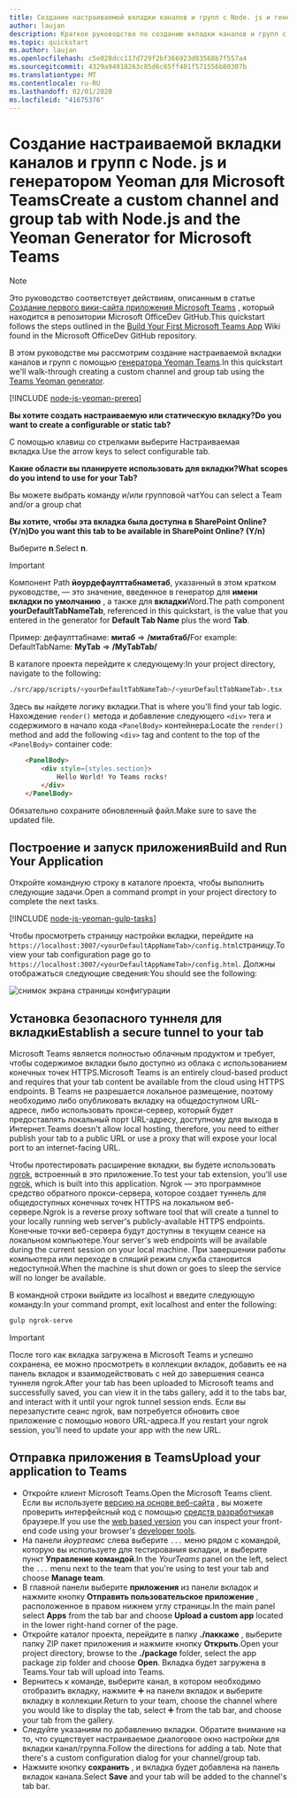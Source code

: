 ```yaml
---
title: Создание настраиваемой вкладки каналов и групп с Node. js и генератором Yeoman для Microsoft Teams
author: laujan
description: Краткое руководство по созданию вкладки каналов и групп с помощью генератора Yeoman для Microsoft Teams.
ms.topic: quickstart
ms.author: laujan
ms.openlocfilehash: c5e028dcc117d729f2bf366923d03568b7f557a4
ms.sourcegitcommit: 4329a94918263c85d6c65ff401f571556b80307b
ms.translationtype: MT
ms.contentlocale: ru-RU
ms.lasthandoff: 02/01/2020
ms.locfileid: "41675376"
---
```

# <a name="create-a-custom-channel-and-group-tab-with-nodejs-and-the-yeoman-generator-for-microsoft-teams"></a><span data-ttu-id="cd480-103">Создание настраиваемой вкладки каналов и групп с Node. js и генератором Yeoman для Microsoft Teams</span><span class="sxs-lookup"><span data-stu-id="cd480-103">Create a custom channel and group tab with Node.js and the Yeoman Generator for Microsoft Teams</span></span>

>[!NOTE]
><span data-ttu-id="cd480-104">Это руководство соответствует действиям, описанным в статье [Создание первого вики-сайта приложения Microsoft Teams](https://github.com/OfficeDev/generator-teams/wiki/Build-Your-First-Microsoft-Teams-App) , который находится в репозитории Microsoft OfficeDev GitHub.</span><span class="sxs-lookup"><span data-stu-id="cd480-104">This quickstart follows the steps outlined in the [Build Your First Microsoft Teams App](https://github.com/OfficeDev/generator-teams/wiki/Build-Your-First-Microsoft-Teams-App) Wiki found in the Microsoft OfficeDev GitHub repository.</span></span>

<span data-ttu-id="cd480-105">В этом руководстве мы рассмотрим создание настраиваемой вкладки каналов и групп с помощью [генератора Yeoman Teams](https://github.com/OfficeDev/generator-teams/).</span><span class="sxs-lookup"><span data-stu-id="cd480-105">In this quickstart we'll walk-through creating a custom channel and group tab using the [Teams Yeoman generator](https://github.com/OfficeDev/generator-teams/).</span></span>

[!INCLUDE [node-js-yeoman-prereq](~/includes/tabs/node-js-yeoman-prereq.md)]

<span data-ttu-id="cd480-106">**Вы хотите создать настраиваемую или статическую вкладку?**</span><span class="sxs-lookup"><span data-stu-id="cd480-106">**Do you want to create a configurable or static tab?**</span></span>

<span data-ttu-id="cd480-107">С помощью клавиш со стрелками выберите Настраиваемая вкладка.</span><span class="sxs-lookup"><span data-stu-id="cd480-107">Use the arrow keys to select configurable tab.</span></span>

<span data-ttu-id="cd480-108">**Какие области вы планируете использовать для вкладки?**</span><span class="sxs-lookup"><span data-stu-id="cd480-108">**What scopes do you intend to use for your Tab?**</span></span>

<span data-ttu-id="cd480-109">Вы можете выбрать команду и/или групповой чат</span><span class="sxs-lookup"><span data-stu-id="cd480-109">You can select a Team and/or a group chat</span></span>

<span data-ttu-id="cd480-110">**Вы хотите, чтобы эта вкладка была доступна в SharePoint Online? (Y/n)**</span><span class="sxs-lookup"><span data-stu-id="cd480-110">**Do you want this tab to be available in SharePoint Online? (Y/n)**</span></span> 

<span data-ttu-id="cd480-111">Выберите **n**.</span><span class="sxs-lookup"><span data-stu-id="cd480-111">Select **n**.</span></span>

>[!IMPORTANT]
><span data-ttu-id="cd480-112">Компонент Path **йоурдефаулттабнаметаб**, указанный в этом кратком руководстве, — это значение, введенное в генератор для **имени вкладки по умолчанию** , а также для **вкладки**Word.</span><span class="sxs-lookup"><span data-stu-id="cd480-112">The path component **yourDefaultTabNameTab**, referenced in this quickstart, is the value that you entered in the generator for **Default Tab Name** plus the word **Tab**.</span></span>
>
><span data-ttu-id="cd480-113">Пример: дефаулттабнаме: **митаб** => **/митабтаб/**</span><span class="sxs-lookup"><span data-stu-id="cd480-113">For example: DefaultTabName: **MyTab** => **/MyTabTab/**</span></span>

<span data-ttu-id="cd480-114">В каталоге проекта перейдите к следующему:</span><span class="sxs-lookup"><span data-stu-id="cd480-114">In your project directory, navigate to the following:</span></span>

```bash
./src/app/scripts/<yourDefaultTabNameTab>/<yourDefaultTabNameTab>.tsx
```

<span data-ttu-id="cd480-115">Здесь вы найдете логику вкладки.</span><span class="sxs-lookup"><span data-stu-id="cd480-115">That is where you'll find your tab logic.</span></span> <span data-ttu-id="cd480-116">Нахождение `render()` метода и добавление следующего `<div>` тега и содержимого в начало кода `<PanelBody>` контейнера:</span><span class="sxs-lookup"><span data-stu-id="cd480-116">Locate the `render()` method and add the following `<div>` tag and content to the top of the `<PanelBody>` container code:</span></span>

```html
    <PanelBody>
        <div style={styles.section}>
            Hello World! Yo Teams rocks!
        </div>
    </PanelBody>
```

<span data-ttu-id="cd480-117">Обязательно сохраните обновленный файл.</span><span class="sxs-lookup"><span data-stu-id="cd480-117">Make sure to save the updated file.</span></span>

## <a name="build-and-run-your-application"></a><span data-ttu-id="cd480-118">Построение и запуск приложения</span><span class="sxs-lookup"><span data-stu-id="cd480-118">Build and Run Your Application</span></span>

<span data-ttu-id="cd480-119">Откройте командную строку в каталоге проекта, чтобы выполнить следующие задачи.</span><span class="sxs-lookup"><span data-stu-id="cd480-119">Open a command prompt in your project directory to complete the next tasks.</span></span>

[!INCLUDE [node-js-yeoman-gulp-tasks](~/includes/tabs/node-js-yeoman-gulp-tasks.md)]

<span data-ttu-id="cd480-120">Чтобы просмотреть страницу настройки вкладки, перейдите на `https://localhost:3007/<yourDefaultAppNameTab>/config.html`страницу.</span><span class="sxs-lookup"><span data-stu-id="cd480-120">To view your tab configuration page go to `https://localhost:3007/<yourDefaultAppNameTab>/config.html`.</span></span> <span data-ttu-id="cd480-121">Должны отображаться следующие сведения:</span><span class="sxs-lookup"><span data-stu-id="cd480-121">You should see the following:</span></span>

![снимок экрана страницы конфигурации](~/assets/images/tab-images/configurationPage.png)

## <a name="establish-a-secure-tunnel-to-your-tab"></a><span data-ttu-id="cd480-123">Установка безопасного туннеля для вкладки</span><span class="sxs-lookup"><span data-stu-id="cd480-123">Establish a secure tunnel to your tab</span></span>

<span data-ttu-id="cd480-124">Microsoft Teams является полностью облачным продуктом и требует, чтобы содержимое вкладки было доступно из облака с использованием конечных точек HTTPS.</span><span class="sxs-lookup"><span data-stu-id="cd480-124">Microsoft Teams is an entirely cloud-based product and requires that your tab content be available from the cloud using HTTPS endpoints.</span></span> <span data-ttu-id="cd480-125">В Teams не разрешается локальное размещение, поэтому необходимо либо опубликовать вкладку на общедоступном URL-адресе, либо использовать прокси-сервер, который будет предоставлять локальный порт URL-адресу, доступному для выхода в Интернет.</span><span class="sxs-lookup"><span data-stu-id="cd480-125">Teams doesn't allow local hosting, therefore, you need to either publish your tab to a public URL or use a proxy that will expose your local port to an internet-facing URL.</span></span>

<span data-ttu-id="cd480-126">Чтобы протестировать расширение вкладки, вы будете использовать [ngrok](https://ngrok.com/docs), встроенный в это приложение.</span><span class="sxs-lookup"><span data-stu-id="cd480-126">To test your tab extension, you'll use [ngrok](https://ngrok.com/docs), which is built into this application.</span></span> <span data-ttu-id="cd480-127">Ngrok — это программное средство обратного прокси-сервера, которое создает туннель для общедоступных конечных точек HTTPS на локальном веб-сервере.</span><span class="sxs-lookup"><span data-stu-id="cd480-127">Ngrok is a reverse proxy software tool that will create a tunnel to your locally running web server's publicly-available HTTPS endpoints.</span></span> <span data-ttu-id="cd480-128">Конечные точки веб-сервера будут доступны в текущем сеансе на локальном компьютере.</span><span class="sxs-lookup"><span data-stu-id="cd480-128">Your server's web endpoints will be available during the current session on your local machine.</span></span> <span data-ttu-id="cd480-129">При завершении работы компьютера или переходе в спящий режим служба становится недоступной.</span><span class="sxs-lookup"><span data-stu-id="cd480-129">When the machine is shut down or goes to sleep the service will no longer be available.</span></span>

<span data-ttu-id="cd480-130">В командной строки выйдите из localhost и введите следующую команду:</span><span class="sxs-lookup"><span data-stu-id="cd480-130">In your command prompt, exit localhost and enter the following:</span></span>

```bash
gulp ngrok-serve
```

> [!IMPORTANT]
> <span data-ttu-id="cd480-131">После того как вкладка загружена в Microsoft Teams и успешно сохранена, ее можно просмотреть в коллекции вкладок, добавить ее на панель вкладок и взаимодействовать с ней до завершения сеанса туннеля ngrok.</span><span class="sxs-lookup"><span data-stu-id="cd480-131">After your tab has been uploaded to Microsoft teams and successfully saved, you can view it in the tabs gallery, add it to the tabs bar, and interact with it until your ngrok tunnel session ends.</span></span> <span data-ttu-id="cd480-132">Если вы перезапустите сеанс ngrok, вам потребуется обновить свое приложение с помощью нового URL-адреса.</span><span class="sxs-lookup"><span data-stu-id="cd480-132">If you restart your ngrok session, you'll need to update your app with the new URL.</span></span>

## <a name="upload-your-application-to-teams"></a><span data-ttu-id="cd480-133">Отправка приложения в Teams</span><span class="sxs-lookup"><span data-stu-id="cd480-133">Upload your application to Teams</span></span>

- <span data-ttu-id="cd480-134">Откройте клиент Microsoft Teams.</span><span class="sxs-lookup"><span data-stu-id="cd480-134">Open the Microsoft Teams client.</span></span> <span data-ttu-id="cd480-135">Если вы используете [версию на основе веб-сайта](https://teams.microsoft.com) , вы можете проверить интерфейсный код с помощью [средств разработчика](~/tabs/how-to/developer-tools.md)в браузере.</span><span class="sxs-lookup"><span data-stu-id="cd480-135">If you use the [web based version](https://teams.microsoft.com) you can inspect your front-end code using your browser's [developer tools](~/tabs/how-to/developer-tools.md).</span></span>
- <span data-ttu-id="cd480-136">На панели *йоуртеамс* слева выберите `...` меню рядом с командой, которую вы используете для тестирования вкладки, и выберите пункт **Управление командой**.</span><span class="sxs-lookup"><span data-stu-id="cd480-136">In the *YourTeams* panel on the left, select the `...` menu next to the team that you're using to test your tab and choose **Manage team**.</span></span>
- <span data-ttu-id="cd480-137">В главной панели выберите **приложения** из панели вкладок и нажмите кнопку **Отправить пользовательское приложение** , расположенное в правом нижнем углу страницы.</span><span class="sxs-lookup"><span data-stu-id="cd480-137">In the main panel select **Apps** from the tab bar and choose **Upload a custom app** located in the lower right-hand corner of the page.</span></span>
- <span data-ttu-id="cd480-138">Откройте каталог проекта, перейдите в папку **./паккаже** , выберите папку ZIP пакет приложения и нажмите кнопку **Открыть**.</span><span class="sxs-lookup"><span data-stu-id="cd480-138">Open your project directory, browse to the **./package** folder, select the app package zip folder and choose **Open**.</span></span> <span data-ttu-id="cd480-139">Вкладка будет загружена в Teams.</span><span class="sxs-lookup"><span data-stu-id="cd480-139">Your tab will upload into Teams.</span></span>
- <span data-ttu-id="cd480-140">Вернитесь к команде, выберите канал, в котором необходимо отобразить вкладку, нажмите ➕ на панели вкладок и выберите вкладку в коллекции.</span><span class="sxs-lookup"><span data-stu-id="cd480-140">Return to your team, choose the channel where you would like to display the tab, select ➕ from the tab bar, and choose your tab from the gallery.</span></span>
- <span data-ttu-id="cd480-141">Следуйте указаниям по добавлению вкладки. Обратите внимание на то, что существует настраиваемое диалоговое окно настройки для вкладки канал/группа.</span><span class="sxs-lookup"><span data-stu-id="cd480-141">Follow the directions for adding a tab. Note that there's a custom configuration dialog for your channel/group tab.</span></span>
- <span data-ttu-id="cd480-142">Нажмите кнопку **сохранить** , и вкладка будет добавлена на панель вкладок канала.</span><span class="sxs-lookup"><span data-stu-id="cd480-142">Select **Save** and your tab will be added to the channel's tab bar.</span></span>
